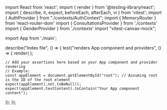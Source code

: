 import React from 'react';
import { render } from '@testing-library/react';
import { describe, it, expect, beforeEach, afterEach, vi } from 'vitest';
import { AuthProvider } from "./contexts/AuthContext";
import { MemoryRouter } from 'react-router-dom'
import { ConsultationsProvider } from './contexts'
import { GenderProvider } from './contexts'
import "vitest-canvas-mock";

import App from './main';

describe("Index file", () => {
  test("renders App component and providers", () => {
    render(
      <MemoryRouter>
        <AuthProvider>
          <GenderProvider>
            <ConsultationsProvider>
              <App />
            </ConsultationsProvider>
          </GenderProvider>
        </AuthProvider>
      </MemoryRouter>
    );

    // Add your assertions here based on your App component and provider rendering
    // Example:
    const appElement = document.getElementById("root"); // Assuming root is the ID of the root element
    expect(appElement).not.toBeNull();
    expect(appElement.textContent).toContain("Your App component content");
  });
});